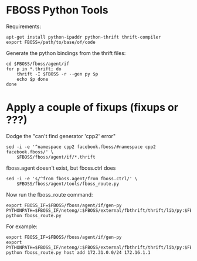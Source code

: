FBOSS Python Tools
=========================

Requirements:

	apt-get install python-ipaddr python-thrift thrift-compiler
	export FBOSS=/path/to/base/of/code

Generate the python bindings from the thrift files:

	cd $FBOSS/fboss/agent/if
	for p in *.thrift; do
		thrift -I $FBOSS -r --gen py $p
		echo $p done
	done


######
# Apply a couple of fixups (fixups or ???)

Dodge the "can't find generator 'cpp2' error"

	sed -i -e '^namespace cpp2 facebook.fboss/#namespace cpp2 facebook.fboss/' \
		$FBOSS/fboss/agent/if/*.thrift
fboss.agent doesn't exist, but fboss.ctrl does

	sed -i -e 's/^from fboss.agent/from fboss.ctrl/' \
		$FBOSS/fboss/agent/tools/fboss_route.py


Now run the fboss_route command:

	export FBOSS_IF=$FBOSS/fboss/agent/if/gen-py
	PYTHONPATH=$FBOSS_IF/neteng/:$FBOSS/external/fbthrift/thrift/lib/py:$FBOSS_IF/:$FBOSS/external/fbthrift/thrift/lib/py         python fboss_route.py


For example:

	export FBOSS_IF=$FBOSS/fboss/agent/if/gen-py
	export PYTHONPATH=$FBOSS_IF/neteng/:$FBOSS/external/fbthrift/thrift/lib/py:$FBOSS_IF/:$FBOSS/external/fbthrift/thrift/lib/py
	python fboss_route.py host add 172.31.0.0/24 172.16.1.1
